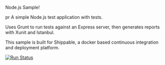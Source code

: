 Node.js Sample!

pr
A simple Node.js test application with tests.

Uses Grunt to run tests against an Express server, then generates reports with Xunit and Istanbul.

This sample is built for Shippable, a docker based continuous integration and deployment platform.


[![Run Status](https://api.shippable.com/projects/56b35c481895ca4474735baa/badge?branch=master)](https://app.shippable.com/projects/56b35c481895ca4474735baa)
